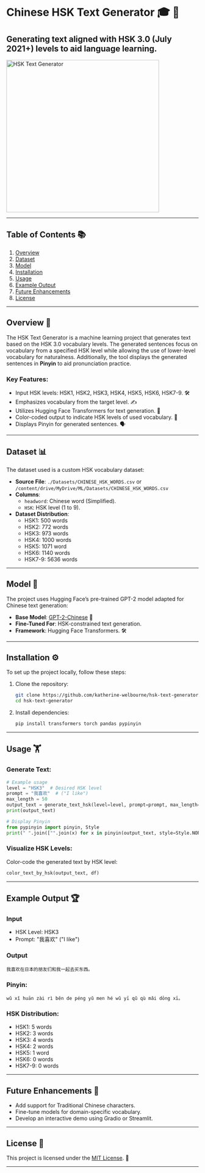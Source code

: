 # **Chinese HSK Text Generator** 🎓 📖
Generating text aligned with HSK 3.0 (July 2021+) levels to aid language learning.
---

<div align="left">
  <a href="https://github.com/katherine-welbourne/hsk-text-generator/blob/main/hsk_demo.png">
    <img src="hsk_demo.png" alt="HSK Text Generator" width="400">
  </a>
</div>

---

## **Table of Contents** 📚
1. [Overview](#overview)
2. [Dataset](#dataset)
3. [Model](#model)
4. [Installation](#installation)
5. [Usage](#usage)
6. [Example Output](#example-output)
7. [Future Enhancements](#future-enhancements)
8. [License](#license)

---

## **Overview** 📝
The HSK Text Generator is a machine learning project that generates text based on the HSK 3.0 vocabulary levels. The generated sentences focus on vocabulary from a specified HSK level while allowing the use of lower-level vocabulary for naturalness. Additionally, the tool displays the generated sentences in **Pinyin** to aid pronunciation practice.

### Key Features:
- Input HSK levels: HSK1, HSK2, HSK3, HSK4, HSK5, HSK6, HSK7-9. 🛠️
- Emphasizes vocabulary from the target level. ✍️
- Utilizes Hugging Face Transformers for text generation. 🤖
- Color-coded output to indicate HSK levels of used vocabulary. 🌈
- Displays Pinyin for generated sentences. 🗣️

---

## **Dataset** 📊
The dataset used is a custom HSK vocabulary dataset:
- **Source File**: `./Datasets/CHINESE_HSK_WORDS.csv` or `/content/drive/MyDrive/ML/Datasets/CHINESE_HSK_WORDS.csv`
- **Columns**:
  - `headword`: Chinese word (Simplified).
  - `HSK`: HSK level (1 to 9).
- **Dataset Distribution**:
  - HSK1: 500 words
  - HSK2: 772 words
  - HSK3: 973 words
  - HSK4: 1000 words
  - HSK5: 1071 word
  - HSK6: 1140 words
  - HSK7-9: 5636 words


---

## **Model** 🤖
The project uses Hugging Face’s pre-trained GPT-2 model adapted for Chinese text generation:
- **Base Model**: [GPT-2-Chinese](https://huggingface.co/uer/gpt2-chinese-cluecorpussmall) 🚀
- **Fine-Tuned For**: HSK-constrained text generation.
- **Framework**: Hugging Face Transformers. 🛠️

---

## **Installation** ⚙️
To set up the project locally, follow these steps:

1. Clone the repository:
   ```bash
   git clone https://github.com/katherine-welbourne/hsk-text-generator.git
   cd hsk-text-generator
   ```

2. Install dependencies:
   ```bash
   pip install transformers torch pandas pypinyin
   ```

---

## **Usage** 🏋️
### Generate Text:
```python
# Example usage
level = "HSK3"  # Desired HSK level
prompt = "我喜欢"  # ("I like")
max_length = 50
output_text = generate_text_hsk(level=level, prompt=prompt, max_length=max_length)
print(output_text)

# Display Pinyin
from pypinyin import pinyin, Style
print(" ".join(["".join(x) for x in pinyin(output_text, style=Style.NORMAL)]))
```

### Visualize HSK Levels:
Color-code the generated text by HSK level:
```python
color_text_by_hsk(output_text, df)
```

---

## **Example Output** 🏆
### Input
- HSK Level: HSK3
- Prompt: "我喜欢"  ("I like")

### Output
```plaintext
我喜欢在日本的朋友们和我一起去买东西。
```
### Pinyin:
```plaintext
wǔ xǐ huān zài rì běn de péng yǔ men hé wǔ yī qǔ qù mǎi dōng xī。
```

### HSK Distribution:
- HSK1: 5 words
- HSK2: 3 words
- HSK3: 4 words
- HSK4: 2 words
- HSK5: 1 word
- HSK6: 0 words
- HSK7-9: 0 words

---

## **Future Enhancements** 🚀
- Add support for Traditional Chinese characters.
- Fine-tune models for domain-specific vocabulary.
- Develop an interactive demo using Gradio or Streamlit.

---

## **License** 📜
This project is licensed under the [MIT License](LICENSE). 📖

---

